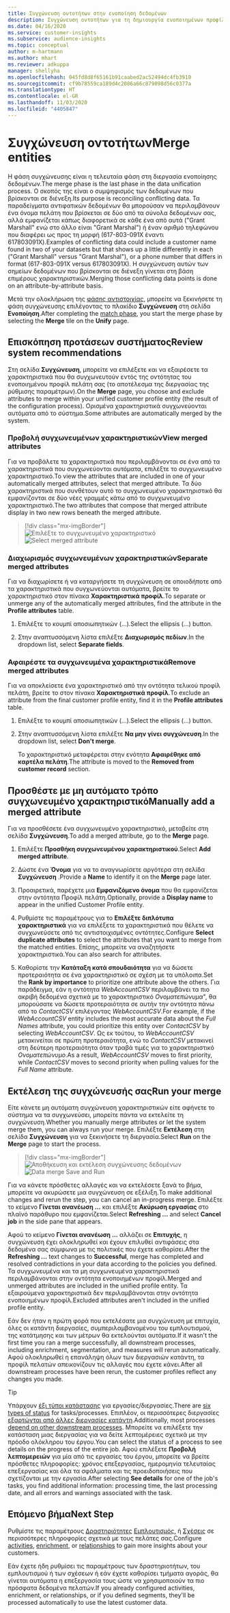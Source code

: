 ```yaml
---
title: Συγχώνευση οντοτήτων στην ενοποίηση δεδομένων
description: Συγχώνευση οντοτήτων για τη δημιουργία ενοποιημένων προφίλ πελατών.
ms.date: 04/16/2020
ms.service: customer-insights
ms.subservice: audience-insights
ms.topic: conceptual
author: m-hartmann
ms.author: mhart
ms.reviewer: adkuppa
manager: shellyha
ms.openlocfilehash: 045fd8d8f65161b91caabed2ac52494dc4fb3910
ms.sourcegitcommit: cf9b78559ca189d4c2086a66c879098d56c0377a
ms.translationtype: HT
ms.contentlocale: el-GR
ms.lasthandoff: 11/03/2020
ms.locfileid: "4405847"
---
```

# <a name="merge-entities"></a><span data-ttu-id="8f36a-103">Συγχώνευση οντοτήτων</span><span class="sxs-lookup"><span data-stu-id="8f36a-103">Merge entities</span></span>

<span data-ttu-id="8f36a-104">Η φάση συγχώνευσης είναι η τελευταία φάση στη διεργασία ενοποίησης δεδομένων.</span><span class="sxs-lookup"><span data-stu-id="8f36a-104">The merge phase is the last phase in the data unification process.</span></span> <span data-ttu-id="8f36a-105">Ο σκοπός της είναι ο συμψηφισμός των δεδομένων που βρίσκονται σε διένεξη.</span><span class="sxs-lookup"><span data-stu-id="8f36a-105">Its purpose is reconciling conflicting data.</span></span> <span data-ttu-id="8f36a-106">Τα παραδείγματα αντιφατικών δεδομένων θα μπορούσαν να περιλαμβάνουν ένα όνομα πελάτη που βρίσκεται σε δύο από τα σύνολα δεδομένων σας, αλλά εμφανίζεται κάπως διαφορετικά σε κάθε ένα από αυτά ("Grant Marshall" ενώ στο άλλο είναι "Grant Marshal") ή έναν αριθμό τηλεφώνου που διαφέρει ως προς τη μορφή (617-803-091X έναντι 617803091X).</span><span class="sxs-lookup"><span data-stu-id="8f36a-106">Examples of conflicting data could include a customer name found in two of your datasets but that shows up a little differently in each ("Grant Marshall" versus "Grant Marshal"), or a phone number that differs in format (617-803-091X versus 617803091X).</span></span> <span data-ttu-id="8f36a-107">Η συγχώνευση αυτών των σημείων δεδομένων που βρίσκονται σε διένεξη γίνεται στη βάση επιμέρους χαρακτηριστικών.</span><span class="sxs-lookup"><span data-stu-id="8f36a-107">Merging those conflicting data points is done on an attribute-by-attribute basis.</span></span>

<span data-ttu-id="8f36a-108">Μετά την ολοκλήρωση της [φάσης αντιστοιχίας](match-entities.md), μπορείτε να ξεκινήσετε τη φάση συγχώνευσης επιλέγοντας το πλακίδιο **Συγχώνευση** στη σελίδα **Ενοποίηση**.</span><span class="sxs-lookup"><span data-stu-id="8f36a-108">After completing the [match phase](match-entities.md), you start the merge phase by selecting the **Merge** tile on the **Unify** page.</span></span>

## <a name="review-system-recommendations"></a><span data-ttu-id="8f36a-109">Επισκόπηση προτάσεων συστήματος</span><span class="sxs-lookup"><span data-stu-id="8f36a-109">Review system recommendations</span></span>

<span data-ttu-id="8f36a-110">Στη σελίδα **Συγχώνευση**, μπορείτε να επιλέξετε και να εξαιρέσετε τα χαρακτηριστικά που θα συγχωνευτούν εντός της οντότητας του ενοποιημένου προφίλ πελάτη σας (το αποτέλεσμα της διεργασίας της ρύθμισης παραμέτρων).</span><span class="sxs-lookup"><span data-stu-id="8f36a-110">On the **Merge** page, you choose and exclude attributes to merge within your unified customer profile entity (the result of the configuration process).</span></span> <span data-ttu-id="8f36a-111">Ορισμένα χαρακτηριστικά συγχωνεύονται αυτόματα από το σύστημα.</span><span class="sxs-lookup"><span data-stu-id="8f36a-111">Some attributes are automatically merged by the system.</span></span>

### <a name="view-merged-attributes"></a><span data-ttu-id="8f36a-112">Προβολή συγχωνευμένων χαρακτηριστικών</span><span class="sxs-lookup"><span data-stu-id="8f36a-112">View merged attributes</span></span>

<span data-ttu-id="8f36a-113">Για να προβάλετε τα χαρακτηριστικά που περιλαμβάνονται σε ένα από τα χαρακτηριστικά που συγχωνεύονται αυτόματα, επιλέξτε το συγχωνευμένο χαρακτηριστικό.</span><span class="sxs-lookup"><span data-stu-id="8f36a-113">To view the attributes that are included in one of your automatically merged attributes, select that merged attribute.</span></span> <span data-ttu-id="8f36a-114">Τα δύο χαρακτηριστικά που συνθέτουν αυτό το συγχωνευμένο χαρακτηριστικό θα εμφανίζονται σε δύο νέες γραμμές κάτω από το συγχωνευμένο χαρακτηριστικό.</span><span class="sxs-lookup"><span data-stu-id="8f36a-114">The two attributes that compose that merged attribute display in two new rows beneath the merged attribute.</span></span>

> [!div class="mx-imgBorder"]
> <span data-ttu-id="8f36a-115">![Επιλέξτε το συγχωνευμένο χαρακτηριστικό](media/configure-data-merge-profile-attributes.png "Επιλέξτε το συγχωνευμένο χαρακτηριστικό")</span><span class="sxs-lookup"><span data-stu-id="8f36a-115">![Select merged attribute](media/configure-data-merge-profile-attributes.png "Select merged attribute")</span></span>

### <a name="separate-merged-attributes"></a><span data-ttu-id="8f36a-116">Διαχωρισμός συγχωνευμένων χαρακτηριστικών</span><span class="sxs-lookup"><span data-stu-id="8f36a-116">Separate merged attributes</span></span>

<span data-ttu-id="8f36a-117">Για να διαχωρίσετε ή να καταργήσετε τη συγχώνευση σε οποιοδήποτε από τα χαρακτηριστικά που συγχωνεύονται αυτόματα, βρείτε το χαρακτηριστικό στον πίνακα **Χαρακτηριστικά προφίλ**.</span><span class="sxs-lookup"><span data-stu-id="8f36a-117">To separate or unmerge any of the automatically merged attributes, find the attribute in the **Profile attributes** table.</span></span>

1. <span data-ttu-id="8f36a-118">Επιλέξτε το κουμπί αποσιωπητικών (...).</span><span class="sxs-lookup"><span data-stu-id="8f36a-118">Select the ellipsis (...) button.</span></span>
  
2. <span data-ttu-id="8f36a-119">Στην αναπτυσσόμενη λίστα επιλέξτε **Διαχωρισμός πεδίων**.</span><span class="sxs-lookup"><span data-stu-id="8f36a-119">In the dropdown list, select **Separate fields**.</span></span>

### <a name="remove-merged-attributes"></a><span data-ttu-id="8f36a-120">Αφαιρέστε τα συγχωνευμένα χαρακτηριστικά</span><span class="sxs-lookup"><span data-stu-id="8f36a-120">Remove merged attributes</span></span>

<span data-ttu-id="8f36a-121">Για να αποκλείσετε ένα χαρακτηριστικό από την οντότητα τελικού προφίλ πελάτη, βρείτε το στον πίνακα **Χαρακτηριστικά προφίλ**.</span><span class="sxs-lookup"><span data-stu-id="8f36a-121">To exclude an attribute from the final customer profile entity, find it in the **Profile attributes** table.</span></span>

1. <span data-ttu-id="8f36a-122">Επιλέξτε το κουμπί αποσιωπητικών (...).</span><span class="sxs-lookup"><span data-stu-id="8f36a-122">Select the ellipsis (...) button.</span></span>
  
2. <span data-ttu-id="8f36a-123">Στην αναπτυσσόμενη λίστα επιλέξτε **Να μην γίνει συγχώνευση**.</span><span class="sxs-lookup"><span data-stu-id="8f36a-123">In the dropdown list, select **Don't merge**.</span></span>

   <span data-ttu-id="8f36a-124">Το χαρακτηριστικό μεταφέρεται στην ενότητα **Αφαιρέθηκε από καρτέλα πελάτη**.</span><span class="sxs-lookup"><span data-stu-id="8f36a-124">The attribute is moved to the **Removed from customer record** section.</span></span>

## <a name="manually-add-a-merged-attribute"></a><span data-ttu-id="8f36a-125">Προσθέστε με μη αυτόματο τρόπο συγχωνευμένο χαρακτηριστικό</span><span class="sxs-lookup"><span data-stu-id="8f36a-125">Manually add a merged attribute</span></span>

<span data-ttu-id="8f36a-126">Για να προσθέσετε ένα συγχωνευμένο χαρακτηριστικό, μεταβείτε στη σελίδα **Συγχώνευση**.</span><span class="sxs-lookup"><span data-stu-id="8f36a-126">To add a merged attribute, go to the **Merge** page.</span></span>

1. <span data-ttu-id="8f36a-127">Επιλέξτε **Προσθήκη συγχωνευμένου χαρακτηριστικού**.</span><span class="sxs-lookup"><span data-stu-id="8f36a-127">Select **Add merged attribute**.</span></span>

2. <span data-ttu-id="8f36a-128">Δώστε ένα **Όνομα** για να το αναγνωρίσετε αργότερα στη σελίδα **Συγχώνευση** .</span><span class="sxs-lookup"><span data-stu-id="8f36a-128">Provide a **Name** to identify it on the **Merge** page later.</span></span>

3. <span data-ttu-id="8f36a-129">Προαιρετικά, παρέχετε μια **Εμφανιζόμενο όνομα** που θα εμφανίζεται στην οντότητα Προφίλ πελάτη.</span><span class="sxs-lookup"><span data-stu-id="8f36a-129">Optionally, provide a **Display name** to appear in the unified Customer Profile entity.</span></span>

4. <span data-ttu-id="8f36a-130">Ρυθμίστε τις παραμέτρους για το **Επιλέξτε διπλότυπα χαρακτηριστικά** για να επιλέξετε τα χαρακτηριστικά που θέλετε να συγχωνεύσετε από τις αντιστοιχισμένες οντότητες.</span><span class="sxs-lookup"><span data-stu-id="8f36a-130">Configure **Select duplicate attributes** to select the attributes that you want to merge from the matched entities.</span></span> <span data-ttu-id="8f36a-131">Επίσης, μπορείτε να αναζητήσετε χαρακτηριστικά.</span><span class="sxs-lookup"><span data-stu-id="8f36a-131">You can also search for attributes.</span></span>

5. <span data-ttu-id="8f36a-132">Καθορίστε την **Κατάταξη κατά σπουδαιότητα** για να δώσετε προτεραιότητα σε ένα χαρακτηριστικό σε σχέση με τα υπόλοιπα.</span><span class="sxs-lookup"><span data-stu-id="8f36a-132">Set the **Rank by importance** to prioritize one attribute above the others.</span></span> <span data-ttu-id="8f36a-133">Για παράδειγμα, εάν η οντότητα *WebAccountCSV* περιλαμβάνει τα πιο ακριβή δεδομένα σχετικά με το χαρακτηριστικό *Ονοματεπώνυμα*", θα μπορούσατε να δώσετε προτεραιότητα σε αυτήν την οντότητα πάνω από το *ContactCSV* επιλέγοντας *WebAccountCSV*.</span><span class="sxs-lookup"><span data-stu-id="8f36a-133">For example, if the *WebAccountCSV* entity includes the most accurate data about the *Full Names* attribute, you could prioritize this entity over *ContactCSV* by selecting *WebAccountCSV*.</span></span> <span data-ttu-id="8f36a-134">Ως εκ τούτου, το *WebAccountCSV* μετακινείται σε πρώτη προτεραιότητα, ενώ το *ContactCSV* μετακινεί στη δεύτερη προτεραιότητα όταν τραβά τιμές για το χαρακτηριστικό *Ονοματεπώνυμο*.</span><span class="sxs-lookup"><span data-stu-id="8f36a-134">As a result, *WebAccountCSV* moves to first priority, while *ContactCSV* moves to second priority when pulling values for the *Full Name* attribute.</span></span>

## <a name="run-your-merge"></a><span data-ttu-id="8f36a-135">Εκτέλεση της συγχώνευσής σας</span><span class="sxs-lookup"><span data-stu-id="8f36a-135">Run your merge</span></span>

<span data-ttu-id="8f36a-136">Είτε κάνετε μη αυτόματη συγχώνευση χαρακτηριστικών είτε αφήνετε το σύστημα να τα συγχωνεύσει, μπορείτε πάντα να εκτελείτε τη συγχώνευση.</span><span class="sxs-lookup"><span data-stu-id="8f36a-136">Whether you manually merge attributes or let the system merge them, you can always run your merge.</span></span> <span data-ttu-id="8f36a-137">Επιλέξτε **Εκτέλεση** στη σελίδα **Συγχώνευση** για να ξεκινήσετε τη διεργασία.</span><span class="sxs-lookup"><span data-stu-id="8f36a-137">Select **Run** on the **Merge** page to start the process.</span></span>

> [!div class="mx-imgBorder"]
> <span data-ttu-id="8f36a-138">![Αποθήκευση και εκτέλεση συγχώνευσης δεδομένων](media/configure-data-merge-save-run.png "Αποθήκευση και εκτέλεση συγχώνευσης δεδομένων")</span><span class="sxs-lookup"><span data-stu-id="8f36a-138">![Data merge Save and Run](media/configure-data-merge-save-run.png "Data merge Save and Run")</span></span>

<span data-ttu-id="8f36a-139">Για να κάνετε πρόσθετες αλλαγές και να εκτελέσετε ξανά το βήμα, μπορείτε να ακυρώσετε μια συγχώνευση σε εξέλιξη.</span><span class="sxs-lookup"><span data-stu-id="8f36a-139">To make additional changes and rerun the step, you can cancel an in-progress merge.</span></span> <span data-ttu-id="8f36a-140">Επιλέξτε το κείμενο **Γίνεται ανανέωση ...** και επιλέξτε **Ακύρωση εργασίας** στο πλαϊνό παράθυρο που εμφανίζεται.</span><span class="sxs-lookup"><span data-stu-id="8f36a-140">Select **Refreshing ...** and select **Cancel job**  in the side pane that appears.</span></span>

<span data-ttu-id="8f36a-141">Αφού το κείμενο **Γίνεται ανανέωση ...** αλλάζει σε **Επιτυχής**, η συγχώνευση έχει ολοκληρωθεί και έχουν επιλυθεί αντιφάσεις στα δεδομένα σας σύμφωνα με τις πολιτικές που έχετε καθορίσει.</span><span class="sxs-lookup"><span data-stu-id="8f36a-141">After the **Refreshing ...** text changes to **Successful**, merge has completed and resolved contradictions in your data according to the policies you defined.</span></span> <span data-ttu-id="8f36a-142">Τα συγχωνευμένα και τα μη συγχωνευμένα χαρακτηριστικά περιλαμβάνονται στην οντότητα ενοποιημένων προφίλ.</span><span class="sxs-lookup"><span data-stu-id="8f36a-142">Merged and unmerged attributes are included in the unified profile entity.</span></span> <span data-ttu-id="8f36a-143">Τα εξαιρούμενα χαρακτηριστικά δεν περιλαμβάνονται στην οντότητα ενοποιημένων προφίλ.</span><span class="sxs-lookup"><span data-stu-id="8f36a-143">Excluded attributes aren't included in the unified profile entity.</span></span>

<span data-ttu-id="8f36a-144">Εάν δεν ήταν η πρώτη φορά που εκτελέσατε μια συγχώνευση με επιτυχία, όλες οι κατάντη διεργασίες, συμπεριλαμβανομένου του εμπλουτισμού, της κατάτμησης και των μέτρων θα εκτελούνται αυτόματα.</span><span class="sxs-lookup"><span data-stu-id="8f36a-144">If it wasn't the first time you ran a merge successfully, all downstream processes, including enrichment, segmentation, and measures will rerun automatically.</span></span> <span data-ttu-id="8f36a-145">Αφού ολοκληρωθεί η επανάληψη όλων των διεργασιών κατάντη, τα προφίλ πελατών απεικονίζουν τις αλλαγές που έχετε κάνει.</span><span class="sxs-lookup"><span data-stu-id="8f36a-145">After all downstream processes have been rerun, the customer profiles reflect any changes you made.</span></span>

> [!TIP]
> <span data-ttu-id="8f36a-146">Υπάρχουν [έξι τύποι κατάστασης](system.md#status-types) για εργασίες/διεργασίες.</span><span class="sxs-lookup"><span data-stu-id="8f36a-146">There are [six types of status](system.md#status-types) for tasks/processes.</span></span> <span data-ttu-id="8f36a-147">Επιπλέον, οι περισσότερες διεργασίες [εξαρτώνται από άλλες διεργασίες κατάντη](system.md#refresh-policies).</span><span class="sxs-lookup"><span data-stu-id="8f36a-147">Additionally, most processes [depend on other downstream processes](system.md#refresh-policies).</span></span> <span data-ttu-id="8f36a-148">Μπορείτε να επιλέξετε την κατάσταση μιας διεργασίας για να δείτε λεπτομέρειες σχετικά με την πρόοδο ολόκληρου του έργου.</span><span class="sxs-lookup"><span data-stu-id="8f36a-148">You can select the status of a process to see details on the progress of the entire job.</span></span> <span data-ttu-id="8f36a-149">Αφού επιλέξετε **Προβολή λεπτομερειών** για μία από τις εργασίες του έργου, μπορείτε να βρείτε πρόσθετες πληροφορίες: χρόνος επεξεργασίας, ημερομηνία τελευταίας επεξεργασίας και όλα τα σφάλματα και τις προειδοποιήσεις που σχετίζονται με την εργασία.</span><span class="sxs-lookup"><span data-stu-id="8f36a-149">After selecting **See details** for one of the job's tasks, you find additional information: processing time, the last processing date, and all errors and warnings associated with the task.</span></span>

## <a name="next-step"></a><span data-ttu-id="8f36a-150">Επόμενο βήμα</span><span class="sxs-lookup"><span data-stu-id="8f36a-150">Next Step</span></span>

<span data-ttu-id="8f36a-151">Ρυθμίστε τις παραμέτρους [Δραστηριότητες](activities.md) [Εμπλουτισμός,](enrichment-microsoft-graph.md) ή [Σχέσεις](relationships.md) σε περισσότερες πληροφορίες σχετικά με τους πελάτες σας.</span><span class="sxs-lookup"><span data-stu-id="8f36a-151">Configure [activities](activities.md), [enrichment](enrichment-microsoft-graph.md), or [relationships](relationships.md) to gain more insights about your customers.</span></span>

<span data-ttu-id="8f36a-152">Εάν έχετε ήδη ρυθμίσει τις παραμέτρους των δραστηριοτήτων, του εμπλουτισμού ή των σχέσεων ή εάν έχετε καθορίσει τμήματα αγοράς, θα γίνεται αυτόματα η επεξεργασία τους ώστε να χρησιμοποιούν τα πιο πρόσφατα δεδομένα πελατών.</span><span class="sxs-lookup"><span data-stu-id="8f36a-152">If you already configured activities, enrichment, or relationships, or if you defined segments, they'll be processed automatically to use the latest customer data.</span></span>


